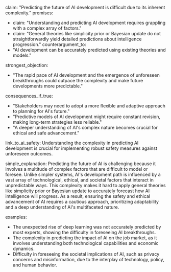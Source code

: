claim: "Predicting the future of AI development is difficult due to its inherent complexity."
premises:
  - claim: "Understanding and predicting AI development requires grappling with a complex array of factors."
  - claim: "General theories like simplicity prior or Bayesian update do not straightforwardly yield detailed predictions about intelligence progression."
counterargument_to:
  - "AI development can be accurately predicted using existing theories and models."

strongest_objection:
  - "The rapid pace of AI development and the emergence of unforeseen breakthroughs could outpace the complexity and make future developments more predictable."

consequences_if_true:
  - "Stakeholders may need to adopt a more flexible and adaptive approach to planning for AI's future."
  - "Predictive models of AI development might require constant revision, making long-term strategies less reliable."
  - "A deeper understanding of AI's complex nature becomes crucial for ethical and safe advancement."

link_to_ai_safety: Understanding the complexity in predicting AI development is crucial for implementing robust safety measures against unforeseen outcomes.

simple_explanation: Predicting the future of AI is challenging because it involves a multitude of complex factors that are difficult to model or foresee. Unlike simpler systems, AI's development path is influenced by a vast array of technological, ethical, and societal factors that interact in unpredictable ways. This complexity makes it hard to apply general theories like simplicity prior or Bayesian update to accurately forecast how AI intelligence will progress. As a result, ensuring the safety and ethical advancement of AI requires a cautious approach, prioritizing adaptability and a deep understanding of AI's multifaceted nature.

examples:
  - The unexpected rise of deep learning was not accurately predicted by most experts, showing the difficulty in foreseeing AI breakthroughs.
  - The complexity in predicting the impact of AI on the job market, as it involves understanding both technological capabilities and economic dynamics.
  - Difficulty in foreseeing the societal implications of AI, such as privacy concerns and misinformation, due to the interplay of technology, policy, and human behavior.